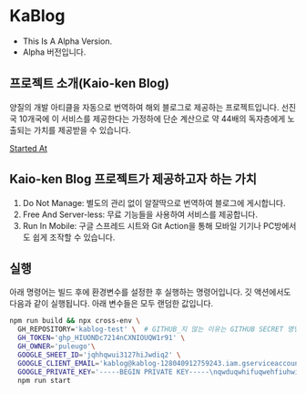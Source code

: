 # KaBlog

- This Is A Alpha Version.
- Alpha 버전입니다.

## 프로젝트 소개(Kaio-ken Blog)
양질의 개발 아티클을 자동으로 번역하여 해외 블로그로 제공하는 프로젝트입니다. 선진국 10개국에 이 서비스를 제공한다는 가정하에 단순 계산으로 약 44배의 독자층에게 노출되는 가치를 제공받을 수 있습니다. 

[Started At](https://puleugo.tistory.com/206)

## Kaio-ken Blog 프로젝트가 제공하고자 하는 가치
1. Do Not Manage: 별도의 관리 없이 알잘딱으로 번역하여 블로그에 게시합니다.
2. Free And Server-less: 무료 기능들을 사용하여 서비스를 제공합니다.
3. Run In Mobile: 구글 스프레드 시트와 Git Action을 통해 모바일 기기나 PC방에서도 쉽게 조작할 수 있습니다.

## 실행
아래 명령어는 빌드 후에 환경변수를 설정한 후 실행하는 명령어입니다.
깃 액션에서도 다음과 같이 실행됩니다. 아래 변수들은 모두 랜덤한 값입니다.
```bash
npm run build && npx cross-env \
  GH_REPOSITORY='kablog-test' \  # GITHUB_지 않는 이유는 GITHUB SECRET 명명 규칙과 충돌하기 때문입니다.
  GH_TOKEN='ghp_HIUONDc7214nCXNIOUQW1r91' \
  GH_OWNER='puleugo'\
  GOOGLE_SHEET_ID='jqhhqwui3127hiJwdiq2' \
  GOOGLE_CLIENT_EMAIL='kablog@kablog-128040912759243.iam.gserviceaccount.com' \
  GOOGLE_PRIVATE_KEY='-----BEGIN PRIVATE KEY-----\nqwduqwhifuqwehfiuhwifyugwquwfuyduebfwutjfqvu\nfgquyfgquiwyegfiqenbyuixfgcvbiufegcui\nqfygiuyubiwgucyvgbiuq\nfguqywegnciuvbgiuy\n-----END PRIVATE KEY-----\n' \
  npm run start
```
